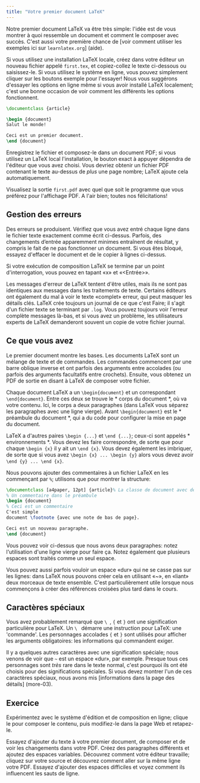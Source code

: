 ```yaml
---
title: "Votre premier document LaTeX"
---
```


Notre premier document LaTeX va être très simple: l'idée est de vous montrer
à quoi ressemble un document et comment le composer avec succès. C'est aussi votre
première chance de [voir comment utiliser les exemples ici sur `learnlatex.org`] (aide).

Si vous utilisez une installation LaTeX locale, créez dans votre éditeur un nouveau fichier
appelé `first.tex`, et copiez-collez le texte ci-dessous ou saisissez-le.
Si vous utilisez le système en ligne, vous pouvez simplement cliquer sur les boutons
exemple pour l'essayer! Nous vous suggérons d'essayer les options en ligne même si vous
avoir installé LaTeX localement; c'est une bonne occasion de voir comment les différents
les options fonctionnent.
```latex
\documentclass {article}

\begin {document}
Salut le monde!

Ceci est un premier document.
\end {document}
```

Enregistrez le fichier et composez-le dans un document PDF; si vous utilisez un LaTeX local
l'installation, le bouton exact à appuyer dépendra de l'éditeur que vous avez
choisi. Vous devriez obtenir un fichier PDF contenant le texte au-dessus de _plus_ une page
nombre; LaTeX ajoute cela automatiquement.

Visualisez la sortie `first.pdf` avec
quel que soit le programme que vous préférez pour l'affichage PDF.
A l'air bien; toutes nos félicitations!

## Gestion des erreurs

Des erreurs se produisent.
Vérifiez que vous avez entré chaque ligne dans le fichier texte exactement comme écrit ci-dessus.
Parfois, des changements d’entrée apparemment minimes entraînent de
résultat, y compris le fait de ne pas fonctionner un document.
Si vous êtes bloqué, essayez d'effacer le document et de le copier à
lignes ci-dessus.

Si votre exécution de composition LaTeX se termine par un point d'interrogation, vous pouvez
en tapant «x» et «<Entrée>».

Les messages d'erreur de LaTeX tentent d'être utiles, mais ils ne sont pas identiques aux messages
dans les traitements de texte. Certains éditeurs ont également du mal à voir le texte «complet»
erreur, qui peut masquer les détails clés. LaTeX crée toujours un journal de ce que c'est
Faire; il s'agit d'un fichier texte se terminant par `.log`. Vous pouvez toujours voir l'erreur complète
messages là-bas, et si vous avez un problème, les utilisateurs experts de LaTeX demanderont souvent un
copie de votre fichier journal.

## Ce que vous avez

Le premier document montre les bases.
Les documents LaTeX sont un mélange de texte et de commandes.
Les commandes commencent par une barre oblique inverse
et ont parfois des arguments entre accolades
(ou parfois des arguments facultatifs entre crochets).
Ensuite, vous obtenez un PDF de sortie en disant à LaTeX de composer votre fichier.

Chaque document LaTeX a un `\begin{document}` et un correspondant
`\end{document}`.
Entre ces deux se trouve le * corps du document *, où va votre contenu.
Ici, le corps a deux paragraphes (dans LaTeX vous séparez les paragraphes
avec une ligne vierge).
Avant `\begin{document}` est le * préambule du document *,
qui a du code pour configurer la mise en page du document.

LaTeX a d'autres paires `\begin {...}` et `\end {...}`; ceux-ci sont
appelés * environnements *.
Vous devez les faire correspondre, de sorte que pour chaque `\begin {x}` il y ait un `\end {x}`.
Vous devez également les imbriquer, de sorte que si vous avez
`\begin {x} ... \begin {y}` alors vous devez avoir
`\end {y} ... \end {x}`.

Nous pouvons ajouter des commentaires à un fichier LaTeX en les commençant par `%`; utilisons
que pour montrer la structure:
```latex
\documentclass [a4paper, 12pt] {article}% La classe de document avec des options
% Un commentaire dans le préambule
\begin {document}
% Ceci est un commentaire
C'est simple
document \footnote {avec une note de bas de page}.

Ceci est un nouveau paragraphe.
\end {document}
```

Vous pouvez voir ci-dessus que nous avons deux paragraphes: notez l'utilisation d'une ligne vierge
pour faire ça. Notez également que plusieurs espaces sont traités comme un seul espace.

Vous pouvez aussi parfois vouloir un espace «dur» qui ne se casse pas sur les lignes: dans
LaTeX nous pouvons créer cela en utilisant «~», en «liant» deux morceaux de texte ensemble. C'est
particulièrement utile lorsque nous commençons à créer des références croisées plus tard dans le cours.

## Caractères spéciaux

Vous avez probablement remarqué que `\ `, `{` et `}` ont une signification particulière pour LaTeX.
Un `\ ` démarre une instruction pour LaTeX: une 'commande'. Les personnages accolades
 `{` et `}` sont utilisés pour afficher les arguments obligatoires: les informations qui commandent
 exiger.

Il y a quelques autres caractères avec une signification spéciale; nous venons de voir que `~`
est un espace «dur», par exemple. Presque tous ces personnages sont _très_
rare dans le texte normal, c'est pourquoi ils ont été choisis pour des significations spéciales.
Si vous devez montrer l'un de ces caractères spéciaux, nous avons mis
[informations dans la page des détails] (more-03).

## Exercice

Expérimentez avec le système d'édition et de composition en ligne; clique le
pour composer le contenu, puis modifiez-le dans la page Web et retapez-le.

Essayez d'ajouter du texte à votre premier document, de composer et de voir les changements dans
votre PDF. Créez des paragraphes différents et ajoutez des espaces variables. Découvrez comment
votre éditeur travaille; cliquez sur votre source et découvrez comment aller sur la même ligne
votre PDF. Essayez d'ajouter des espaces difficiles et voyez comment ils influencent les sauts de ligne.
